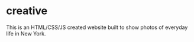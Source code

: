 # creative
This is an HTML/CSS/JS created website built to show photos of everyday life in New York.
